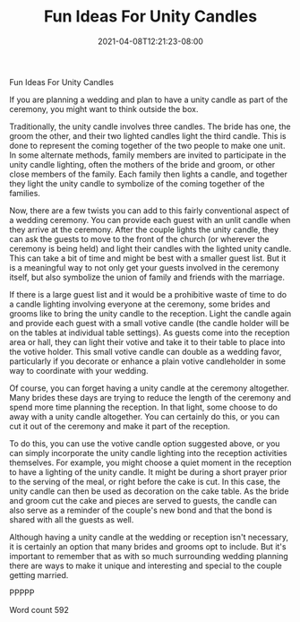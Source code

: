 ﻿---
title: "Fun Ideas For Unity Candles"
date: 2021-04-08T12:21:23-08:00
description: "Wedding Games & Activities Tips for Web Success"
featured_image: "/images/Wedding Games & Activities.jpg"
tags: ["Wedding Games & Activities"]
---

Fun Ideas For Unity Candles

If you are planning a wedding and plan to have a unity candle as part of the ceremony, you might want to think outside the box.

Traditionally, the unity candle involves three candles. The bride has one, the groom the other, and their two lighted candles light the third candle. This is done to represent the coming together of the two people to make one unit. In some alternate methods, family members are invited to participate in the unity candle lighting, often the mothers of the bride and groom, or other close members of the family. Each family then lights a candle, and together they light the unity candle to symbolize of the coming together of the families.

Now, there are a few twists you can add to this fairly conventional aspect of a wedding ceremony. You can provide each guest with an unlit candle when they arrive at the ceremony. After the couple lights the unity candle, they can ask the guests to move to the front of the church (or wherever the ceremony is being held) and light their candles with the lighted unity candle. This can take a bit of time and might be best with a smaller guest list. But it is a meaningful way to not only get your guests involved in the ceremony itself, but also symbolize the union of family and friends with the marriage.

If there is a large guest list and it would be a prohibitive waste of time to do a candle lighting involving everyone at the ceremony, some brides and grooms like to bring the unity candle to the reception. Light the candle again and provide each guest with a small votive candle (the candle holder will be on the tables at individual table settings). As guests come into the reception area or hall, they can light their votive and take it to their table to place into the votive holder. This small votive candle can double as a wedding favor, particularly if you decorate or enhance a plain votive candleholder in some way to coordinate with your wedding.

Of course, you can forget having a unity candle at the ceremony altogether. Many brides these days are trying to reduce the length of the ceremony and spend more time planning the reception. In that light, some choose to do away with a unity candle altogether. You can certainly do this, or you can cut it out of the ceremony and make it part of the reception. 

To do this, you can use the votive candle option suggested above, or you can simply incorporate the unity candle lighting into the reception activities themselves. For example, you might choose a quiet moment in the reception to have a lighting of the unity candle. It might be during a short prayer prior to the serving of the meal, or right before the cake is cut. In this case, the unity candle can then be used as decoration on the cake table. As the bride and groom cut the cake and pieces are served to guests, the candle can also serve as a reminder of the couple's new bond and that the bond is shared with all the guests as well. 

Although having a unity candle at the wedding or reception isn't necessary, it is certainly an option that many brides and grooms opt to include. But it's important to remember that as with so much surrounding wedding planning there are ways to make it unique and interesting and special to the couple getting married. 

PPPPP

Word count 592

